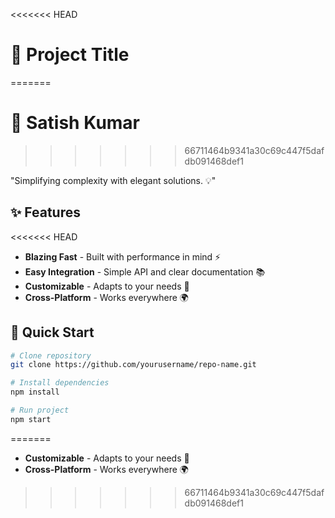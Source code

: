 <<<<<<< HEAD
# 🚀 Project Title
=======

# 🚀 Satish Kumar 
>>>>>>> 66711464b9341a30c69c447f5dafdb091468def1

 "Simplifying complexity with elegant solutions. 💡"

## ✨ Features
<<<<<<< HEAD

- **Blazing Fast** - Built with performance in mind ⚡
- **Easy Integration** - Simple API and clear documentation 📚
- **Customizable** - Adapts to your needs 🎨
- **Cross-Platform** - Works everywhere 🌍

## 🚀 Quick Start

```bash
# Clone repository
git clone https://github.com/yourusername/repo-name.git

# Install dependencies
npm install

# Run project
npm start
```
=======
- **Customizable** - Adapts to your needs 🎨
- **Cross-Platform** - Works everywhere 🌍

>>>>>>> 66711464b9341a30c69c447f5dafdb091468def1

